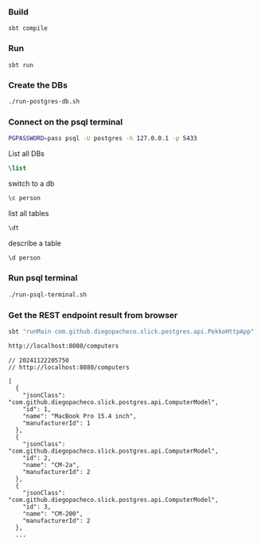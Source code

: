 ### Build
```
sbt compile
```

### Run
```
sbt run
```

### Create the DBs
```bash
./run-postgres-db.sh
```

### Connect on the psql terminal
```bash
PGPASSWORD=pass psql -U postgres -h 127.0.0.1 -p 5433 
```

List all DBs
```sql
\list
```

switch to a db
```sql
\c person
```

list all tables
```sql
\dt
```

describe a table
```sql
\d person
```

### Run psql terminal

````bash
./run-psql-terminal.sh
````

### Get the REST endpoint result from browser

```bash
sbt "runMain com.github.diegopacheco.slick.postgres.api.PekkoHttpApp"
```
```bash
http://localhost:8080/computers
```
```
// 20241122205750
// http://localhost:8080/computers

[
  {
    "jsonClass": "com.github.diegopacheco.slick.postgres.api.ComputerModel",
    "id": 1,
    "name": "MacBook Pro 15.4 inch",
    "manufacturerId": 1
  },
  {
    "jsonClass": "com.github.diegopacheco.slick.postgres.api.ComputerModel",
    "id": 2,
    "name": "CM-2a",
    "manufacturerId": 2
  },
  {
    "jsonClass": "com.github.diegopacheco.slick.postgres.api.ComputerModel",
    "id": 3,
    "name": "CM-200",
    "manufacturerId": 2
  },
  ...
```